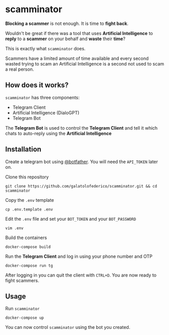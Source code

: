 # scamminator

**Blocking a scammer** is not enough. It is time to **fight back**.

Wouldn't be great if there was a tool that uses **Artificial Intelligence** to **reply** to a **scammer** on your behalf and **waste** their **time**?

This is exactly what ``scamminator`` does.

Scammers have a limited amount of time available and every second wasted trying to scam an Artificial Intelligence is a second not used to scam a real person.


## How does it works?

``scamminator`` has three components:

* Telegram Client
* Artificial Intelligence (DialoGPT)
* Telegram Bot

The **Telegram Bot** is used to control the **Telegram Client** and tell it which chats to auto-reply using the **Artificial Intelligence**

## Installation

Create a telegram bot using [@botfather](https://t.me/botfather). You will need the `API_TOKEN` later on.


Clone this repository

```
git clone https://github.com/galatolofederico/scamminator.git && cd scamminator
```

Copy the `.env` template

```
cp .env.template .env
```

Edit the `.env` file and set your `BOT_TOKEN` and your `BOT_PASSWORD`

```
vim .env
```

Build the containers

```
docker-compose build
```

Run the **Telegram Client** and log in using your phone number and OTP

```
docker-compose run tg
```

After logging in you can quit the client with `CTRL+D`. You are now ready to fight scammers.

## Usage

Run ``scamminator``

```
docker-compose up
```

You can now control ``scamminator`` using the bot you created.
